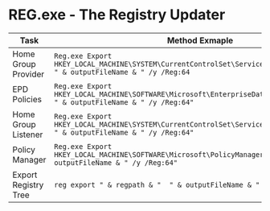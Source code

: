 # REG.exe - The Registry Updater

| Task | Method Exmaple |
| ---- | ---- | 
| Home Group Provider | ```Reg.exe Export HKEY_LOCAL_MACHINE\SYSTEM\CurrentControlSet\Services\HomeGroupProvider " & outputFileName & " /y /Reg:64``` | 
| EPD Policies | ```Reg.exe Export HKEY_LOCAL_MACHINE\SOFTWARE\Microsoft\EnterpriseDataProtection\Policies " & outputFileName & " /y /Reg:64" ``` | 
| Home Group Listener | ```Reg.exe Export HKEY_LOCAL_MACHINE\SYSTEM\CurrentControlSet\Services\HomeGroupListener " & outputFileName & " /y /Reg:64" ``` | 
| Policy Manager | ```Reg.exe Export HKEY_LOCAL_MACHINE\SOFTWARE\Microsoft\PolicyManager\Providers " & outputFileName & " /y /Reg:64" ``` | 
| Export Registry Tree | ```reg export " & regpath & "  " & outputFileName & " /y" ``` |

